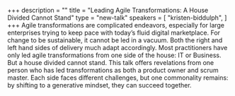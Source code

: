 +++
description = ""
title = "Leading Agile Transformations: A House Divided Cannot Stand"
type = "new-talk"
speakers = [
        "kristen-biddulph",
]
+++
Agile transformations are complicated endeavors, especially for large enterprises trying to keep pace with today’s fluid digital marketplace. For change to be sustainable, it cannot be led in a vacuum. Both the right and left hand sides of delivery much adapt accordingly. Most practitioners have only led agile transformations from one side of the house: IT or Business. But a house divided cannot stand. This talk offers revelations from one person who has led transformations as both a product owner and scrum master. Each side faces different challenges, but one commonality remains: by shifting to a generative mindset, they can succeed together.